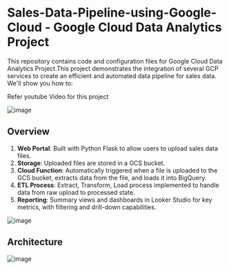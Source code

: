 # Sales-Data-Pipeline-using-Google-Cloud - Google Cloud Data Analytics Project

This repository contains code and configuration files for Google Cloud Data Analytics Project.This project demonstrates the integration of several GCP services to create an efficient and automated data pipeline for sales data. We'll show you how to:


Refer youtube Video for this project
 


![image](https://github.com/vishal-bulbule/sales-data-pipeline-project/assets/143475073/530f2c9e-945c-414c-8c85-5b489e92360e)



## Overview

1. **Web Portal**: Built with Python Flask to allow users to upload sales data files.
2. **Storage**: Uploaded files are stored in a GCS bucket.
3. **Cloud Function**: Automatically triggered when a file is uploaded to the GCS bucket, extracts data from the file, and loads it into BigQuery.
4. **ETL Process**: Extract, Transform, Load process implemented to handle data from raw upload to processed state.
5. **Reporting**: Summary views and dashboards in Looker Studio for key metrics, with filtering and drill-down capabilities.


![image](https://github.com/vishal-bulbule/sales-data-pipeline-project/assets/143475073/613ef050-9538-4a87-98f5-95694e87455e)

## Architecture

![image](https://github.com/vishal-bulbule/sales-data-pipeline-project/assets/143475073/7ec3e2ec-f981-4fe4-9b3e-2c48dcbcdf0a)
